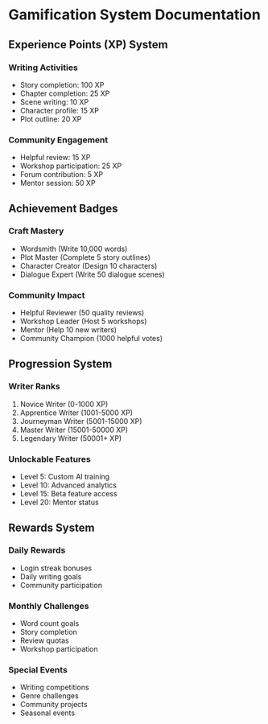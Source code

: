 # Gamification System Documentation

## Experience Points (XP) System

### Writing Activities
- Story completion: 100 XP
- Chapter completion: 25 XP
- Scene writing: 10 XP
- Character profile: 15 XP
- Plot outline: 20 XP

### Community Engagement
- Helpful review: 15 XP
- Workshop participation: 25 XP
- Forum contribution: 5 XP
- Mentor session: 50 XP

## Achievement Badges

### Craft Mastery
- Wordsmith (Write 10,000 words)
- Plot Master (Complete 5 story outlines)
- Character Creator (Design 10 characters)
- Dialogue Expert (Write 50 dialogue scenes)

### Community Impact
- Helpful Reviewer (50 quality reviews)
- Workshop Leader (Host 5 workshops)
- Mentor (Help 10 new writers)
- Community Champion (1000 helpful votes)

## Progression System

### Writer Ranks
1. Novice Writer (0-1000 XP)
2. Apprentice Writer (1001-5000 XP)
3. Journeyman Writer (5001-15000 XP)
4. Master Writer (15001-50000 XP)
5. Legendary Writer (50001+ XP)

### Unlockable Features
- Level 5: Custom AI training
- Level 10: Advanced analytics
- Level 15: Beta feature access
- Level 20: Mentor status

## Rewards System

### Daily Rewards
- Login streak bonuses
- Daily writing goals
- Community participation

### Monthly Challenges
- Word count goals
- Story completion
- Review quotas
- Workshop participation

### Special Events
- Writing competitions
- Genre challenges
- Community projects
- Seasonal events